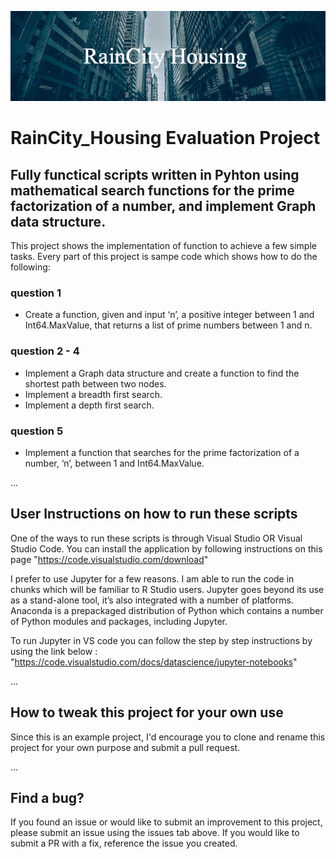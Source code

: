![](https://github.com/tinasheadm/RainCity_Housing/blob/main/Banner.png)
# RainCity_Housing Evaluation Project 

## Fully functical scripts written in Pyhton using mathematical search functions for the prime factorization of a number, and implement Graph data structure.  

This project shows the implementation of function to achieve a few simple tasks. Every part of this project is sampe 
code which shows how to do the following:

### question 1
* Create a function, given and input ‘n’, a positive integer between 1 and Int64.MaxValue, that returns a list of prime numbers between 1 and n.

### question 2 - 4
* Implement a Graph data structure and create a function to find the shortest path between two nodes. 
* Implement a breadth first search.
* Implement a depth first search.

### question 5
* Implement a function that searches for the prime factorization of a number, ‘n’, between 1 and Int64.MaxValue. 

...
## User Instructions on how to run these scripts

One of the ways to run these scripts is through Visual Studio OR Visual Studio Code. You can install the application by following instructions on this page
"https://code.visualstudio.com/download"

 I prefer to use Jupyter for a few reasons. I am able to run the code in chunks which will be familiar to R Studio users. 
 Jupyter goes beyond its use as a stand-alone tool, it’s also integrated with a number of platforms. Anaconda is a prepackaged distribution of Python 
 which contains a number of Python modules and packages, including Jupyter.
 
 To run Jupyter in VS code you can follow the step by step instructions by using the link below :
 "https://code.visualstudio.com/docs/datascience/jupyter-notebooks"
 
 ...
 ## How to tweak this project for your own use
 
 Since this is an example project, I'd encourage you to clone and rename this project for your own purpose and submit a pull request.
 
 ...
 ## Find a bug?
 
 If you found an issue or would like to submit an improvement to this project, please submit an issue using the issues tab above. 
 If you would like to submit a PR with a fix, reference the issue you created.
 
